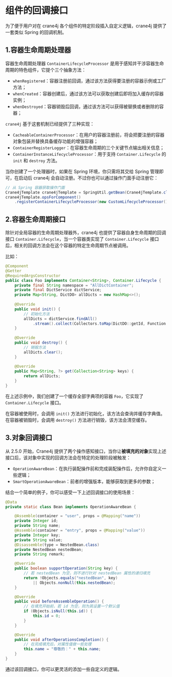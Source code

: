 # 组件的回调接口

为了便于用户对在 crane4j 各个组件的特定阶段插入自定义逻辑，crane4j 提供了一套类似 Spring 的回调机制。

## 1.容器生命周期处理器

容器生命周期处理器 `ContainerLifecycleProcessor` 是用于感知并干涉容器生命周期的特色组件，它提个三个抽象方法：

- `whenRegistered`：容器注册前回调，通过该方法获得要注册的容器示例或工厂方法；
- `whenCreated`：容器创建后，通过该方法可以获取创建后即将加入缓存的容器实例；
- `whenDestroyed`：容器销毁后回调，通过该方法可以获得被替换或者删除的容器；

`crane4j` 基于这套机制已经提供了三种实现：

- `CacheableContainerProcessor`：在用户的容器注册前，将会把要注册的容器对象包装并替换具备缓存功能的增强容器；
- `ContainerRegisterLogger`：在容器生命周期的三个关键节点输出相关信息；
- `ContainerInstanceLifecycleProcessor`：用于支持 `Container.Lifecycle` 的 `init` 和 `destroy` 方法。

当你创建了一个处理器时，如果在 Spring 环境，你只需将其交给 Spring 管理即可，在启动后 crane4j 会自动注册。不过你也可以通过操作门面手动注册它：

~~~java
// 从 Spring 容器获取操作门面
Crane4jTemplate crane4jTemplate = SpringUtil.getBean(Crane4jTemplate.class);
crane4jTemplate.opsForComponent()
  	.registerContainerLifecycleProcessor(new CustomLifecycleProcessor());
~~~

## 2.容器生命周期接口

除针对全局容器的生命周期处理器外，crane4j 也提供了容器自身生命周期的回调接口 `Container.Lifecycle`，当一个容器类实现了 `Container.Lifecycle` 接口后，相关的回调方法会在这个容器的特定生命周期节点被调用。

比如：

```java
@Component
@Getter
@RequiredArgsConstructor
public class Foo implements Container<String>, Container.Lifecycle {
    private final String namespace = "AllDictContainer";
    private final DictService dictService;
    private Map<String, DictDO> allDicts = new HashMap<>();
    
    @Override
    public void init() {
        // 初始化方法
        allDicts = dictService.findAll()
            .stream().collect(Collectors.toMap(DictDO::getId, Function.identity()));
    }
    
    @Override
    public void destroy() {
        // 销毁方法
        allDicts.clear();
    }
    
    @Override
    public Map<String, ?> get(Collection<String> keys) {
        return allDicts;
    }
}
```

在上述示例中，我们创建了一个缓存全部字典项的容器 `Foo`，它实现了 `Container.Lifecycle` 接口。

在容器被使用时，会调用 `init()` 方法进行初始化，该方法会查询并缓存字典值。在容器被销毁时，会调用 `destroy()` 方法进行销毁，该方法会清空缓存。

## 3.对象回调接口

从 2.5.0 开始，Crane4j 提供了两个操作感知接口，当你让**被填充的对象**实现上述接口后，该对象中实现的回调方法会在特定的处理阶段被触发：

- `OperationAwareBean`：在执行装配操作前和完成装配操作后，允许你自定义一些逻辑；
- `SmartOperationAwareBean`：前者的增强版本，能够获取到更多的参数；

结合一个简单的例子，你可以感受一下上述回调接口的使用场景：

~~~java
@Data
private static class Bean implements OperationAwareBean {

    @Assemble(container = "user", props = @Mapping("name"))
    private Integer id;
    private String name;
    @Assemble(container = "entry", props = @Mapping("value"))
    private Integer key;
    private String value;
    @Disassemble(type = NestedBean.class)
    private NestedBean nestedBean;
    private String remark;

    @Override
    public boolean supportOperation(String key) {
        // 若 nestedBean 为空，则不进行针对 nestedBean 属性的递归填充
        return !Objects.equals("nestedBean", key) 
            || Objects.nonNull(this.nestedBean);
    }

    @Override
    public void beforeAssembleOperation() {
        // 在填充开始前，若 id 为空，则为其设置一个默认值
        if (Objects.isNull(this.id)) {
            this.id = 0; 
        }
    }

    @Override
    public void afterOperationsCompletion() {
        // 在完成填充后，对属性值做一些处理
        this.name = "尊敬的：" + this.name;
    }
}
~~~

通过该回调接口，你可以更灵活的添加一些自定义的逻辑。